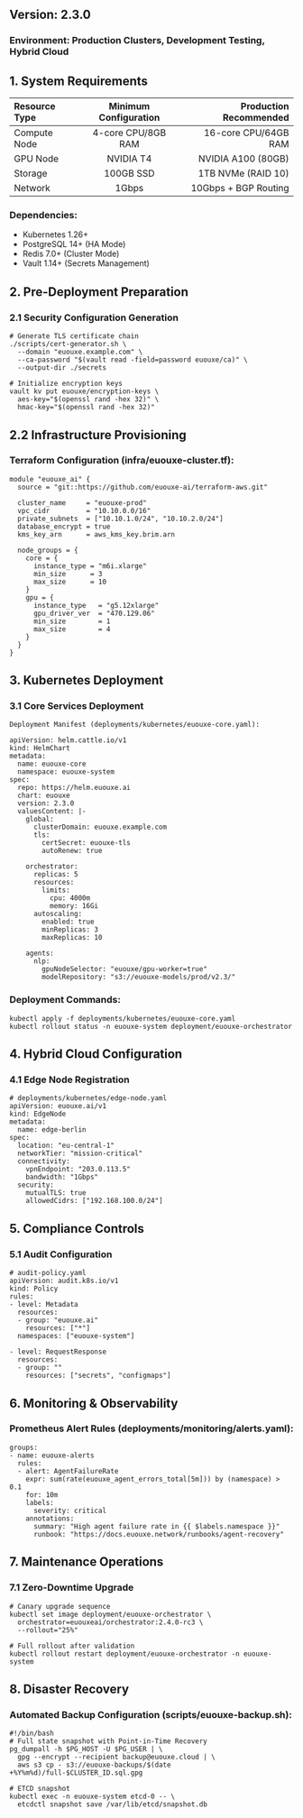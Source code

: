 ## Version: 2.3.0

### Environment: Production Clusters, Development Testing, Hybrid Cloud

## 1. System Requirements

| Resource Type | Minimum Configuration | Production Recommended |
|:------|:--------:|-------:|
| Compute Node   | 4-core CPU/8GB RAM      | 16-core CPU/64GB RAM    |
| GPU Node   | NVIDIA T4      | NVIDIA A100 (80GB)    |
| Storage   | 100GB SSD      | 1TB NVMe (RAID 10)    |
| Network   | 1Gbps      | 10Gbps + BGP Routing    |

### Dependencies:
- Kubernetes 1.26+
- PostgreSQL 14+ (HA Mode)
- Redis 7.0+ (Cluster Mode)
- Vault 1.14+ (Secrets Management)

## 2. Pre-Deployment Preparation

### 2.1 Security Configuration Generation
```
# Generate TLS certificate chain  
./scripts/cert-generator.sh \  
  --domain "euouxe.example.com" \  
  --ca-password "$(vault read -field=password euouxe/ca)" \  
  --output-dir ./secrets  

# Initialize encryption keys  
vault kv put euouxe/encryption-keys \  
  aes-key="$(openssl rand -hex 32)" \  
  hmac-key="$(openssl rand -hex 32)"
```

## 2.2 Infrastructure Provisioning
### Terraform Configuration (infra/euouxe-cluster.tf):
```
module "euouxe_ai" {  
  source = "git::https://github.com/euouxe-ai/terraform-aws.git"  

  cluster_name     = "euouxe-prod"  
  vpc_cidr         = "10.10.0.0/16"  
  private_subnets  = ["10.10.1.0/24", "10.10.2.0/24"]  
  database_encrypt = true  
  kms_key_arn      = aws_kms_key.brim.arn  

  node_groups = {  
    core = {  
      instance_type = "m6i.xlarge"  
      min_size      = 3  
      max_size      = 10  
    }  
    gpu = {  
      instance_type   = "g5.12xlarge"  
      gpu_driver_ver  = "470.129.06"  
      min_size        = 1  
      max_size        = 4  
    }  
  }  
}
```

## 3. Kubernetes Deployment
### 3.1 Core Services Deployment
```
Deployment Manifest (deployments/kubernetes/euouxe-core.yaml):

apiVersion: helm.cattle.io/v1  
kind: HelmChart  
metadata:  
  name: euouxe-core  
  namespace: euouxe-system  
spec:  
  repo: https://helm.euouxe.ai
  chart: euouxe  
  version: 2.3.0  
  valuesContent: |-  
    global:  
      clusterDomain: euouxe.example.com  
      tls:  
        certSecret: euouxe-tls  
        autoRenew: true  

    orchestrator:  
      replicas: 5  
      resources:  
        limits:  
          cpu: 4000m  
          memory: 16Gi  
      autoscaling:  
        enabled: true  
        minReplicas: 3  
        maxReplicas: 10  

    agents:  
      nlp:  
        gpuNodeSelector: "euouxe/gpu-worker=true"  
        modelRepository: "s3://euouxe-models/prod/v2.3/"
```

### Deployment Commands:
```
kubectl apply -f deployments/kubernetes/euouxe-core.yaml  
kubectl rollout status -n euouxe-system deployment/euouxe-orchestrator
```

## 4. Hybrid Cloud Configuration
### 4.1 Edge Node Registration
```
# deployments/kubernetes/edge-node.yaml  
apiVersion: euouxe.ai/v1  
kind: EdgeNode  
metadata:  
  name: edge-berlin  
spec:  
  location: "eu-central-1"  
  networkTier: "mission-critical"  
  connectivity:  
    vpnEndpoint: "203.0.113.5"  
    bandwidth: "1Gbps"  
  security:  
    mutualTLS: true  
    allowedCidrs: ["192.168.100.0/24"]
```

## 5. Compliance Controls
### 5.1 Audit Configuration
```
# audit-policy.yaml  
apiVersion: audit.k8s.io/v1  
kind: Policy  
rules:  
- level: Metadata  
  resources:  
  - group: "euouxe.ai"  
    resources: ["*"]  
  namespaces: ["euouxe-system"]  

- level: RequestResponse  
  resources:  
  - group: ""  
    resources: ["secrets", "configmaps"]
```

## 6. Monitoring & Observability
### Prometheus Alert Rules (deployments/monitoring/alerts.yaml):

```
groups:  
- name: euouxe-alerts  
  rules:  
  - alert: AgentFailureRate  
    expr: sum(rate(euouxe_agent_errors_total[5m])) by (namespace) > 0.1  
    for: 10m  
    labels:  
      severity: critical  
    annotations:  
      summary: "High agent failure rate in {{ $labels.namespace }}"  
      runbook: "https://docs.euouxe.network/runbooks/agent-recovery"
```

## 7. Maintenance Operations
### 7.1 Zero-Downtime Upgrade
```
# Canary upgrade sequence  
kubectl set image deployment/euouxe-orchestrator \  
  orchestrator=euouxeai/orchestrator:2.4.0-rc3 \  
  --rollout="25%"  

# Full rollout after validation  
kubectl rollout restart deployment/euouxe-orchestrator -n euouxe-system
```

## 8. Disaster Recovery
### Automated Backup Configuration (scripts/euouxe-backup.sh): 
```
#!/bin/bash  
# Full state snapshot with Point-in-Time Recovery  
pg_dumpall -h $PG_HOST -U $PG_USER | \  
  gpg --encrypt --recipient backup@euouxe.cloud | \  
  aws s3 cp - s3://euouxe-backups/$(date +%Y%m%d)/full-$CLUSTER_ID.sql.gpg  

# ETCD snapshot  
kubectl exec -n euouxe-system etcd-0 -- \  
  etcdctl snapshot save /var/lib/etcd/snapshot.db
```
